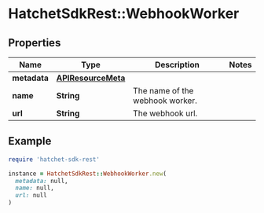 # HatchetSdkRest::WebhookWorker

## Properties

| Name | Type | Description | Notes |
| ---- | ---- | ----------- | ----- |
| **metadata** | [**APIResourceMeta**](APIResourceMeta.md) |  |  |
| **name** | **String** | The name of the webhook worker. |  |
| **url** | **String** | The webhook url. |  |

## Example

```ruby
require 'hatchet-sdk-rest'

instance = HatchetSdkRest::WebhookWorker.new(
  metadata: null,
  name: null,
  url: null
)
```

